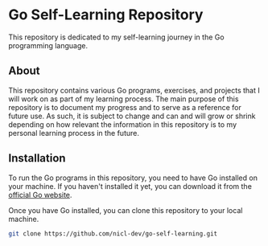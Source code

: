 # Go Self-Learning Repository

This repository is dedicated to my self-learning journey in the Go programming language.

## About

This repository contains various Go programs, exercises, and projects that I will work on as part of my learning process. The main purpose of this repository is to document my progress and to serve as a reference for future use. As such, it is subject to change and can
and will grow or shrink depending on how relevant the information in this repository is to my
personal learning process in the future.

## Installation

To run the Go programs in this repository, you need to have Go installed on your machine. If you haven't installed it yet, you can download it from the [official Go website](https://golang.org/dl/).

Once you have Go installed, you can clone this repository to your local machine.

```bash
git clone https://github.com/nicl-dev/go-self-learning.git
```